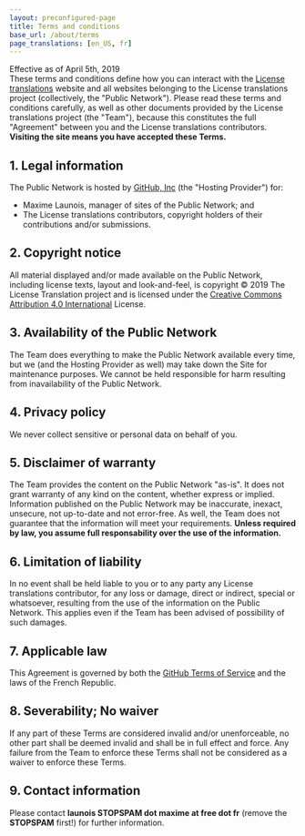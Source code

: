 ```yaml
---
layout: preconfigured-page
title: Terms and conditions
base_url: /about/terms
page_translations: [en_US, fr]
---
```

Effective as of April 5th, 2019  
These terms and conditions define how you can interact with the
[License translations](https://license-translations.github.io) website and
all websites belonging to the License translations project (collectively, the
"Public Network"). Please read these terms and conditions carefully, as well
as other documents provided by the License translations project (the "Team"),
because this constitutes the full "Agreement" between you and the License
translations contributors. **Visiting the site means you have accepted these
Terms.**

## 1. Legal information
The Public Network is hosted by [GitHub, Inc](https://github.com/) (the "Hosting
Provider") for:
* Maxime Launois, manager of sites of the Public Network; and
* The License translations contributors, copyright holders of their contributions
and/or submissions.

## 2. Copyright notice
All material displayed and/or made available on the Public Network, including
license texts, layout and look-and-feel, is copyright © 2019 The License Translation
project and is licensed under the
[Creative Commons Attribution 4.0 International](https://creativecommons.org/licenses/by/4.0/)
License.

## 3. Availability of the Public Network
The Team does everything to make the Public Network available every time, but we (and the
Hosting Provider as well) may take down the Site for maintenance purposes. We cannot be
held responsible for harm resulting from inavailability of the Public Network.

## 4. Privacy policy
We never collect sensitive or personal data on behalf of you.

## 5. Disclaimer of warranty
The Team provides the content on the Public Network "as-is". It does not grant
warranty of any kind on the content, whether express or implied. Information published
on the Public Network may be inaccurate, inexact, unsecure, not up-to-date and not
error-free. As well, the Team does not guarantee that the information will meet your
requirements. **Unless required by law, you assume full responsability over the use
of the information.**

## 6. Limitation of liability
In no event shall be held liable to you or to any party any License translations contributor,
for any loss or damage, direct or indirect, special or whatsoever, resulting from the use
of the information on the Public Network. This applies even if the Team has been advised
of possibility of such damages.

## 7. Applicable law
This Agreement is governed by both the [GitHub Terms of Service](https://github.com/site/terms)
and the laws of the French Republic.

## 8. Severability; No waiver
If any part of these Terms are considered invalid and/or unenforceable, no other part shall
be deemed invalid and shall be in full effect and force. Any failure from the Team to
enforce these Terms shall not be considered as a waiver to enforce these Terms.

## 9. Contact information
Please contact **launois STOPSPAM dot maxime at free dot fr** (remove the **STOPSPAM** first!)
for further information.
